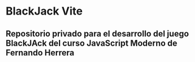# BlackJack Vite

## Repositorio privado para el desarrollo del juego BlackJAck del curso JavaScript Moderno de Fernando Herrera 